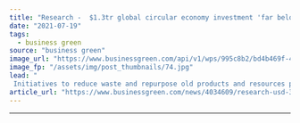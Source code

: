 ```yaml
---
title: "Research -  $1.3tr global circular economy investment 'far below' what is needed"
date: "2021-07-19"
tags: 
  - business green
source: "business green"
image_url: "https://www.businessgreen.com/api/v1/wps/995c8b2/bd4b469f-4511-4113-bc4d-e60c06ab32ed/4/iStock-1199683640-recycling-185x114.jpg"
image_fp: "/assets/img/post_thumbnails/74.jpg"
lead: "
 Initiatives to reduce waste and repurpose old products and resources pales in comparison to what is needed from businesses and governments, Chatham House report concludes ..."
article_url: "https://www.businessgreen.com/news/4034609/research-usd-3tr-global-circular-economy-investment"
---
```


---
